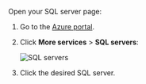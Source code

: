 
Open your SQL server page:

1.  Go to the [Azure portal](https://portal.azure.com).
2.  Click **More services** > **SQL servers**:

    ![SQL servers](./media/sql-database-browse-to-server/browse-to-server.png)

3.  Click the desired SQL server.